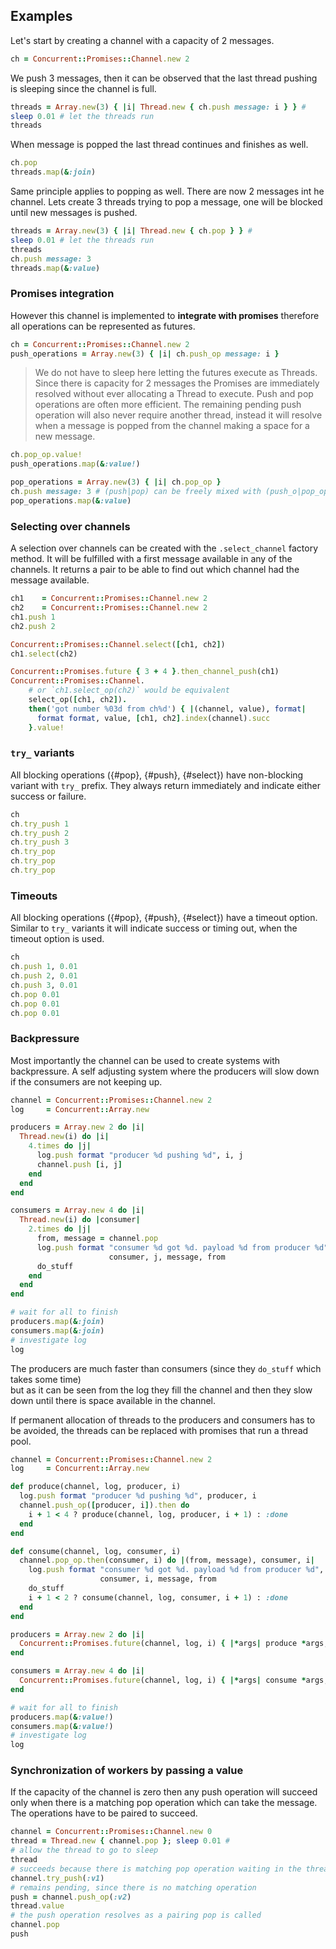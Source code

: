 ## Examples

Let's start by creating a channel with a capacity of 2 messages.

```ruby
ch = Concurrent::Promises::Channel.new 2
```

We push 3 messages, 
then it can be observed that the last thread pushing is sleeping 
since the channel is full. 

```ruby
threads = Array.new(3) { |i| Thread.new { ch.push message: i } } #
sleep 0.01 # let the threads run
threads
```

When message is popped the last thread continues and finishes as well.

```ruby
ch.pop
threads.map(&:join)
```

Same principle applies to popping as well.
There are now 2 messages int he channel.
Lets create 3 threads trying to pop a message, 
one will be blocked until new messages is pushed.

```ruby
threads = Array.new(3) { |i| Thread.new { ch.pop } } #
sleep 0.01 # let the threads run
threads 
ch.push message: 3
threads.map(&:value)
```

### Promises integration

However this channel is implemented to **integrate with promises**
therefore all operations can be represented as futures.

```ruby
ch = Concurrent::Promises::Channel.new 2
push_operations = Array.new(3) { |i| ch.push_op message: i }
```

> We do not have to sleep here letting the futures execute as Threads.
Since there is capacity for 2 messages the Promises are immediately resolved 
without ever allocating a Thread to execute. 
Push and pop operations are often more efficient.
The remaining pending push operation will also never require another thread,
instead it will resolve when a message is popped from the channel
making a space for a new message.    

```ruby
ch.pop_op.value!
push_operations.map(&:value!)

pop_operations = Array.new(3) { |i| ch.pop_op }
ch.push message: 3 # (push|pop) can be freely mixed with (push_o|pop_op)
pop_operations.map(&:value) 
```

### Selecting over channels

A selection over channels can be created with the `.select_channel` factory method. It
will be fulfilled with a first message available in any of the channels. It
returns a pair to be able to find out which channel had the message available.

```ruby
ch1    = Concurrent::Promises::Channel.new 2
ch2    = Concurrent::Promises::Channel.new 2
ch1.push 1 
ch2.push 2 

Concurrent::Promises::Channel.select([ch1, ch2])
ch1.select(ch2)

Concurrent::Promises.future { 3 + 4 }.then_channel_push(ch1)
Concurrent::Promises::Channel. 
    # or `ch1.select_op(ch2)` would be equivalent
    select_op([ch1, ch2]).
    then('got number %03d from ch%d') { |(channel, value), format| 
      format format, value, [ch1, ch2].index(channel).succ
    }.value! 
```

### `try_` variants

All blocking operations ({#pop}, {#push}, {#select}) have non-blocking variant
with `try_` prefix. 
They always return immediately and indicate either success or failure.

```ruby
ch
ch.try_push 1
ch.try_push 2
ch.try_push 3
ch.try_pop
ch.try_pop
ch.try_pop
```

### Timeouts

All blocking operations ({#pop}, {#push}, {#select}) have a timeout option.
Similar to `try_` variants it will indicate success or timing out, 
when the timeout option is used.

```ruby
ch
ch.push 1, 0.01
ch.push 2, 0.01
ch.push 3, 0.01
ch.pop 0.01
ch.pop 0.01
ch.pop 0.01
```

### Backpressure

Most importantly the channel can be used to create systems with backpressure.
A self adjusting system where the producers will slow down 
if the consumers are not keeping up.

```ruby
channel = Concurrent::Promises::Channel.new 2
log     = Concurrent::Array.new

producers = Array.new 2 do |i|
  Thread.new(i) do |i|
    4.times do |j|
      log.push format "producer %d pushing %d", i, j      
      channel.push [i, j]      
    end
  end
end

consumers = Array.new 4 do |i|
  Thread.new(i) do |consumer|
    2.times do |j|
      from, message = channel.pop
      log.push format "consumer %d got %d. payload %d from producer %d", 
                      consumer, j, message, from       
      do_stuff      
    end
  end
end

# wait for all to finish
producers.map(&:join)
consumers.map(&:join)
# investigate log
log
```

The producers are much faster than consumers 
(since they `do_stuff` which takes some time)  
but as it can be seen from the log they fill the channel 
and then they slow down 
until there is space available in the channel.

If permanent allocation of threads to the producers and consumers has to be avoided,
the threads can be replaced with promises
that run a thread pool.

```ruby
channel = Concurrent::Promises::Channel.new 2
log     = Concurrent::Array.new

def produce(channel, log, producer, i)
  log.push format "producer %d pushing %d", producer, i      
  channel.push_op([producer, i]).then do
    i + 1 < 4 ? produce(channel, log, producer, i + 1) : :done    
  end      
end

def consume(channel, log, consumer, i)
  channel.pop_op.then(consumer, i) do |(from, message), consumer, i|
    log.push format "consumer %d got %d. payload %d from producer %d", 
                    consumer, i, message, from       
    do_stuff
    i + 1 < 2 ? consume(channel, log, consumer, i + 1) : :done       
  end
end

producers = Array.new 2 do |i|
  Concurrent::Promises.future(channel, log, i) { |*args| produce *args, 0 }.run
end

consumers = Array.new 4 do |i|
  Concurrent::Promises.future(channel, log, i) { |*args| consume *args, 0 }.run
end

# wait for all to finish
producers.map(&:value!)
consumers.map(&:value!)
# investigate log
log
```

### Synchronization of workers by passing a value

If the capacity of the channel is zero 
then any push operation will succeed only 
when there is a matching pop operation
which can take the message.
The operations have to be paired to succeed. 

```ruby
channel = Concurrent::Promises::Channel.new 0
thread = Thread.new { channel.pop }; sleep 0.01 #
# allow the thread to go to sleep
thread
# succeeds because there is matching pop operation waiting in the thread 
channel.try_push(:v1)
# remains pending, since there is no matching operation 
push = channel.push_op(:v2)
thread.value
# the push operation resolves as a pairing pop is called
channel.pop
push
```
